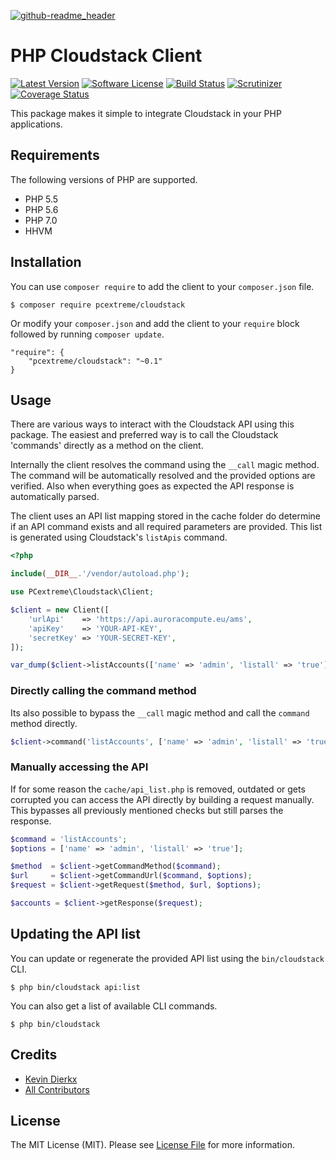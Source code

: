 [![github-readme_header](https://cloud.githubusercontent.com/assets/2406615/17754363/6e205280-64d4-11e6-946d-e7e7aedb2e30.png)](https://www.pcextreme.nl)

# PHP Cloudstack Client

[![Latest Version](https://img.shields.io/github/tag/PCextreme/cloudstack-php.svg?style=flat-square)](https://github.com/PCextreme/cloudstack-php/tags)
[![Software License](https://img.shields.io/badge/license-MIT-brightgreen.svg?style=flat-square)](https://github.com/PCextreme/cloudstack-php/blob/master/LICENSE)
[![Build Status](https://img.shields.io/travis/PCextreme/cloudstack-php/master.svg?style=flat-square)](https://travis-ci.org/PCextreme/cloudstack-php)
[![Scrutinizer](https://img.shields.io/scrutinizer/g/PCextreme/cloudstack-php/master.svg?style=flat-square)](https://scrutinizer-ci.com/g/PCextreme/cloudstack-php/)
[![Coverage Status](https://img.shields.io/coveralls/PCextreme/cloudstack-php/master.svg?style=flat-square)](https://coveralls.io/r/PCextreme/cloudstack-php?branch=master)

This package makes it simple to integrate Cloudstack in your PHP applications.

## Requirements

The following versions of PHP are supported.

* PHP 5.5
* PHP 5.6
* PHP 7.0
* HHVM

## Installation

You can use `composer require` to add the client to your `composer.json` file.

```
$ composer require pcextreme/cloudstack
```

Or modify your `composer.json` and add the client to your `require` block followed by running `composer update`.

```
"require": {
    "pcextreme/cloudstack": "~0.1"
}
```

## Usage

There are various ways to interact with the Cloudstack API using this package. The easiest and preferred way is to call the Cloudstack 'commands' directly as a method on the client.

Internally the client resolves the command using the `__call` magic method. The command will be automatically resolved and the provided options are verified. Also when everything goes as expected the API response is automatically parsed.

The client uses an API list mapping stored in the cache folder do determine if an API command exists and all required parameters are provided. This list is generated using Cloudstack's `listApis` command.

```php
<?php

include(__DIR__.'/vendor/autoload.php');

use PCextreme\Cloudstack\Client;

$client = new Client([
    'urlApi'    => 'https://api.auroracompute.eu/ams',
    'apiKey'    => 'YOUR-API-KEY',
    'secretKey' => 'YOUR-SECRET-KEY',
]);

var_dump($client->listAccounts(['name' => 'admin', 'listall' => 'true']));
```

### Directly calling the command method

Its also possible to bypass the `__call` magic method and call the `command` method directly.

```php
$client->command('listAccounts', ['name' => 'admin', 'listall' => 'true']);
```

### Manually accessing the API

If for some reason the `cache/api_list.php` is removed, outdated or gets corrupted you can access the API directly by building a request manually. This bypasses all previously mentioned checks but still parses the response.

```php
$command = 'listAccounts';
$options = ['name' => 'admin', 'listall' => 'true'];

$method  = $client->getCommandMethod($command);
$url     = $client->getCommandUrl($command, $options);
$request = $client->getRequest($method, $url, $options);

$accounts = $client->getResponse($request);
```

## Updating the API list

You can update or regenerate the provided API list using the `bin/cloudstack` CLI.

```
$ php bin/cloudstack api:list
```

You can also get a list of available CLI commands.

```
$ php bin/cloudstack
```

## Credits

- [Kevin Dierkx](https://github.com/kevindierkx)
- [All Contributors](https://github.com/pcextreme/cloudstack-php/contributors)

## License

The MIT License (MIT). Please see [License File](LICENSE) for more information.
